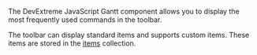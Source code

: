 The DevExtreme JavaScript Gantt component allows you to display the most frequently used commands in the toolbar.
<!--split-->

The toolbar can display standard items and supports custom items. These items are stored in the [items](/Documentation/ApiReference/UI_Components/dxGantt/Configuration/toolbar/items/) collection.
